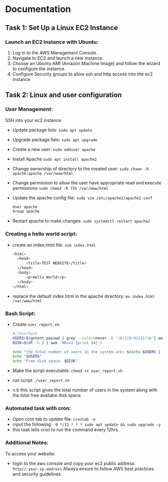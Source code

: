 # Documentation

## Task 1: Set Up a Linux EC2 Instance

### Launch an EC2 Instance with Ubuntu:

1. Log in to the AWS Management Console.
2. Navigate to EC2 and launch a new instance.
3. Choose an Ubuntu AMI (Amazon Machine Image) and follow the wizard to configure the instance.
4. Configure Security groups to allow ssh and http access into the ec2 instance

## Task 2: Linux and user configuration

### User Management:
SSH into your ec2 instance

- Update package lists: `sudo apt update`
- Upgrade package lists: `sudo apt upgrade`
- Create a new user: `sudo adduser apache`

- Install Apache `sudo apt install apache2`
- Change ownership of directory to the created user: `sudo chown -R apache:apache /var/www/html`
- Change permission to allow the user have appropriate read and execute permissions `sudo chmod -R 755 /var/www/html`
- Update the apache config file: `sudo vim /etc/apache2/apache2.conf`
  ```bash
  User apache
  Group apache
- Restart apache to make changes: `sudo systemctl restart apache2`

### Creating a hello world script:
- create an index.html file: `vim index.html`
  
  ```bash
  <html>
    <head>
        <title>TEST WEBSITE</title>
    </head>
    <body>
        <p>Hello World</p>
    </body>
  </html>
- replace the default index.html in the apache directory: `mv index.html /var/www/html`
  
### Bash Script:
- Create `user_report.sh`:
  
  ```bash
  #!/bin/bash
  USERS=$(getent passwd | grep --color=never -E '\b(1[0-9]{3})\b'| awk -F: '{print $1}')
  DISK=$(df -h / | awk 'NR==2 {print $4}')

  echo "the total number of users in the system are: $(echo $USERS | wc -w)"
  echo "$USERS"
  echo "Free disk space: $DISK"
- Make the script executable: `chmod +x user_report.sh`
- run script `./user_report.sh`
- n.b this script gives the total number of users in the system along with the total free availabe disk space

### Automated task with cron:
- Open cron tab to update file: `crontab -e`
- input the following: ` 0 */12 * * * sudo apt update && sudo upgrade -y`
- this task tells cron to run the command every 12hrs

### Additional Notes:
To access your website:
- login to the aws console and copy your ec2 public address: `http//:your-ip-address`
Always ensure to follow AWS best practices and security guidelines.



